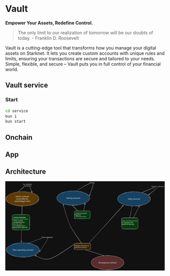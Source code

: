 # Vault

**Empower Your Assets, Redefine Control.**

> The only limit to our realization of tomorrow will be our doubts of today. - Franklin D. Roosevelt

Vault is a cutting-edge tool that transforms how you manage your digital assets on Starknet. It lets you create custom accounts with unique rules and limits, ensuring your transactions are secure and tailored to your needs. Simple, flexible, and secure – Vault puts you in full control of your financial world.

## Vault service

### Start

```bash
cd service
bun i
bun start
```

## Onchain

## App

## Architecture

![Architecture](./resources/architecture.png)
